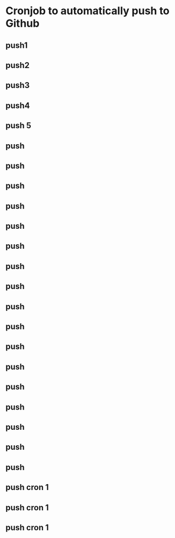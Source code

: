 # Cronjob to automatically push to Github
## push1
## push2
## push3
## push4
## push 5
## push
## push
## push
## push
## push
## push
## push
## push
## push
## push
## push
## push
## push
## push
## push
## push
## push
## push cron 1
## push cron 1
## push cron 1
